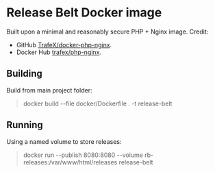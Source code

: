 # Release Belt Docker image

Built upon a minimal and reasonably secure PHP + Nginx image. Credit:
- GitHub [TrafeX/docker-php-nginx](https://github.com/TrafeX/docker-php-nginx).
- Docker Hub [trafex/php-nginx](https://hub.docker.com/r/trafex/php-nginx).

## Building
Build from main project folder:
> docker build --file docker/Dockerfile . -t release-belt

## Running
Using a named volume to store releases:
> docker run --publish 8080:8080 --volume rb-releases:/var/www/html/releases release-belt
